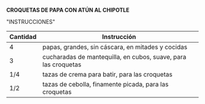  **CROQUETAS DE PAPA CON ATÚN AL CHIPOTLE**
 
 "INSTRUCCIONES"

| Cantidad     | Instrucción                                                     |
| ------------ | --------------------------------------------------------------- |
| 4            | papas, grandes, sin cáscara, en mitades y cocidas               |
| 3            | cucharadas de mantequilla, en cubos, suave, para las croquetas  |
| 1/4          | tazas de crema para batir, para las croquetas                   |
| 1/2          | tazas de cebolla, finamente picada, para las croquetas          |
